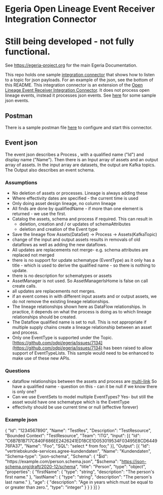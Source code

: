 <!-- SPDX-License-Identifier: CC-BY-4.0 -->
<!-- Copyright Contributors to the Egeria project. -->

# Egeria Open Lineage Event Receiver Integration Connector

# Still being developed - not fully functional.

See https://egeria-project.org for the main Egeria Documentation.

This repo holds one sample [integration connector](https://egeria-project.org/concepts/integration-connector/?h=integration+conne) that shows how 
to listen to a topic for json payloads. For an example of the json, see the bottom of this README. This integration connector is an extension of the 
[Open Lineage Event Receiver Integration Connector](https://egeria-project.org/connectors/integration/open-lineage-event-receiver-integration-connector/).
It does not process open lineage events, instead it processes json events. See [here](https://github.com/odpi/egeria-connector-integration-lineage-event-driven-sample/tree/main/src/test/resources)
for some sample json events.

## Postman
There is a sample postman file [here](https://github.com/odpi/egeria-connector-integration-lineage-event-driven-sample/postman) to
configure and start this connector.

## Event json 

The event json describes a Process , with a qualified name ("Id") and display name ("Name").
Then there is an Input array of assets and an output array of assets. In the input array are datasets, the output are Kafka topics.
The Output also describes an event schema.


### Assumptions
- No deletion of assets or processes. Lineage is always adding these
- Where effectivity dates are specified - the current time is used
- Only doing asset design lineage, no column lineage
- All finds are done by qualifiedName - if more than one element is returned - we use the first. 
- Catalog the assets, schema and process if required. This can result in 
  - deletion, creation and / or updates of schemaAttributes
  - deletion and creation of the Event type
- Save the lineage flow Assets(DataSet) -> Process -> Assets(KafkaTopic)
- change of the input and output assets results in removals of old dataflows as well as adding the new dataflows.
- All updates are replacements not merge- e.g. schema attributes are replaced not merged
- there is no support for update schematype (EventType) as it only has a title - which is used to derive the qualified name - so there is nothing to update.
- there is no description for schematypes or assets
- AssetManager is not used. So AssetManagerIsHome is false on call create calls.
- all updates are replacements not merges.
- if an event comes in with different input assets and or output assets, we do not remove the existing lineage relationships.
- The lineage relationships shown here as DataFlow relationships. In practice, it depends on
what the process is doing as to which lineage relationships should be created.
- The Dataflow qualified name is set to null. This is not appropriate if multiple 
supply chains create a lineage relationship between an asset and process. 
- Only one EventType is supported under the Topic. [https://github.com/odpi/egeria/issues/7134](https://github.com/odpi/egeria/issues/7134) has been raised to allow
support of EventTypeLists. This sample would need to be enhanced to make use of these new APIs.  
### Questions
- dataflow relationships between the assets and process are [multi-link](https://egeria-project.org/concepts/uni-multi-link/?h=multi+link#multi-link-relationships)
So have a qualified name - question on this - can it be null if we know there is only one?
- Can we use EventSets to model multiple EventTypes? Yes- but still the asset would have one schematype
which is the EventType
- effectivity should be use current time or null (effective forever) 
### Example json
{
"Id": "1234567890",
"Name": "TestRes",
"Description": "TestResource",
"Bounded Context": "TestResource",
"Team": "ITG",
"Input": [{
"Id": "C6B7B1B717C840F686EE2426241ED18CE1D053019534F03495E8CD644976FA37",
"Name": "Foo",
"SQL": "select * from foo;"
}],
"Output": [{
"Id": "vertriebskunde-services.agree-kundendaten",
"Name": "Kundendaten",
"Schema-type": "json-schema",
"Schema": {
"$id": "https://example.com/person.schema.json",
"$schema": "https://json-schema.org/draft/2020-12/schema",
"title": "Person",
"type": "object",
"properties": {
"firstName": {
"type": "string",
"description": "The person's first name."
},
"lastName": {
"type": "string",
"description": "The person's last name."
},
"age": {
"description": "Age in years which must be equal to or greater than zero.",
"type": "integer"
}
}
}
}]
}
